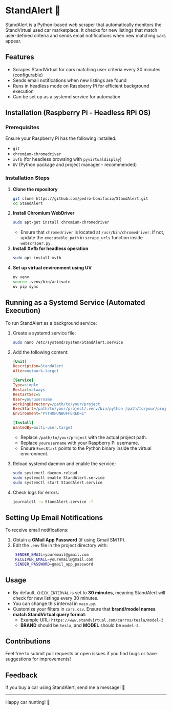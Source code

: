 # StandAlert 🚗

StandAlert is a Python-based web scraper that automatically monitors the StandVirtual used car marketplace. It checks for new listings that match user-defined criteria and sends email notifications when new matching cars appear.

## Features
- Scrapes StandVirtual for cars matching user criteria every 30 minutes (configurable)
- Sends email notifications when new listings are found
- Runs in headless mode on Raspberry Pi for efficient background execution
- Can be set up as a systemd service for automation

## Installation (Raspberry Pi - Headless RPi OS)

### Prerequisites
Ensure your Raspberry Pi has the following installed:
- `git`
- `chromium-chromedriver`
- `xvfb` (for headless browsing with `pyvirtualdisplay`)
- `UV` (Python package and project manager - recommended)

### Installation Steps
1. **Clone the repository**
   ```sh
   git clone https://github.com/pedro-bonifacio/StandAlert.git
   cd StandAlert
   ```
2. **Install Chromium WebDriver**
   ```sh
   sudo apt-get install chromium-chromedriver
   ```
   - Ensure that `chromedriver` is located at `/usr/bin/chromedriver`. If not, update the `executable_path` in `scrape_urls` function inside `webscraper.py`.
3. **Install Xvfb for headless operation**
   ```sh
   sudo apt install xvfb
   ```
4. **Set up virtual environment using UV**
   ```sh
   uv venv
   source .venv/bin/activate
   uv pip sync
   ```

## Running as a Systemd Service (Automated Execution)

To run StandAlert as a background service:

1. Create a systemd service file:
   ```sh
   sudo nano /etc/systemd/system/StandAlert.service
   ```
2. Add the following content:
   ```ini
   [Unit]
   Description=StandAlert
   After=network.target

   [Service]
   Type=simple
   Restart=always
   RestartSec=5
   User=yourusername
   WorkingDirectory=/path/to/your/project
   ExecStart=/path/to/your/project/.venv/bin/python /path/to/your/project/main.py
   Environment="PYTHONUNBUFFERED=1"

   [Install]
   WantedBy=multi-user.target
   ```
   - Replace `/path/to/your/project` with the actual project path.
   - Replace `yourusername` with your Raspberry Pi username.
   - Ensure `ExecStart` points to the Python binary inside the virtual environment.

3. Reload systemd daemon and enable the service:
   ```sh
   sudo systemctl daemon-reload
   sudo systemctl enable StandAlert.service
   sudo systemctl start StandAlert.service
   ```
4. Check logs for errors:
   ```sh
   journalctl -u StandAlert.service -f
   ```

## Setting Up Email Notifications
To receive email notifications:
1. Obtain a **GMail App Password** (if using Gmail SMTP).
2. Edit the `.env` file in the project directory with:
   ```sh
    SENDER_EMAIL=youremail@gmail.com
    RECEIVER_EMAIL=youremail@gmail.com
    SENDER_PASSWORD=gmail_app_password
   ```

## Usage
- By default, `CHECK_INTERVAL` is set to **30 minutes**, meaning StandAlert will check for new listings every 30 minutes.
- You can change this interval in `main.py`.
- Customize your filters in `cars.csv`. Ensure that **brand/model names match StandVirtual query format**:
  - Example URL: `https://www.standvirtual.com/carros/tesla/model-3`
  - **BRAND** should be `tesla`, and **MODEL** should be `model-3`.

## Contributions
Feel free to submit pull requests or open issues if you find bugs or have suggestions for improvements!

## Feedback
If you buy a car using StandAlert, send me a message! 🚗

---

Happy car hunting! 🚀

